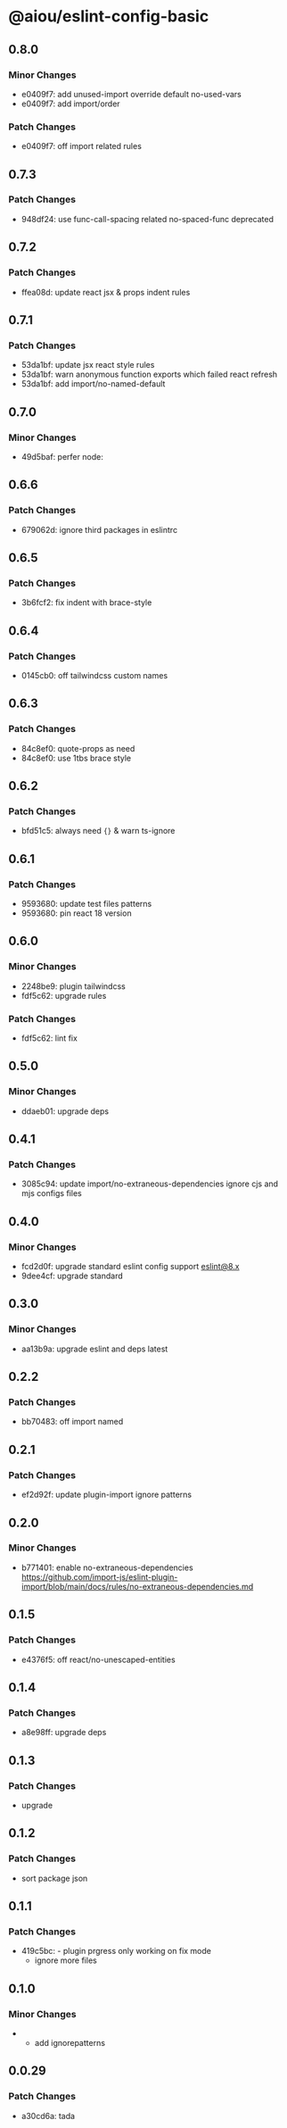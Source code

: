 # @aiou/eslint-config-basic

## 0.8.0

### Minor Changes

- e0409f7: add unused-import override default no-used-vars
- e0409f7: add import/order

### Patch Changes

- e0409f7: off import related rules

## 0.7.3

### Patch Changes

- 948df24: use func-call-spacing related no-spaced-func deprecated

## 0.7.2

### Patch Changes

- ffea08d: update react jsx & props indent rules

## 0.7.1

### Patch Changes

- 53da1bf: update jsx react style rules
- 53da1bf: warn anonymous function exports which failed react refresh
- 53da1bf: add import/no-named-default

## 0.7.0

### Minor Changes

- 49d5baf: perfer node:

## 0.6.6

### Patch Changes

- 679062d: ignore third packages in eslintrc

## 0.6.5

### Patch Changes

- 3b6fcf2: fix indent with brace-style

## 0.6.4

### Patch Changes

- 0145cb0: off tailwindcss custom names

## 0.6.3

### Patch Changes

- 84c8ef0: quote-props as need
- 84c8ef0: use 1tbs brace style

## 0.6.2

### Patch Changes

- bfd51c5: always need `{}` & warn ts-ignore

## 0.6.1

### Patch Changes

- 9593680: update test files patterns
- 9593680: pin react 18 version

## 0.6.0

### Minor Changes

- 2248be9: plugin tailwindcss
- fdf5c62: upgrade rules

### Patch Changes

- fdf5c62: lint fix

## 0.5.0

### Minor Changes

- ddaeb01: upgrade deps

## 0.4.1

### Patch Changes

- 3085c94: update import/no-extraneous-dependencies ignore cjs and mjs configs files

## 0.4.0

### Minor Changes

- fcd2d0f: upgrade standard eslint config support eslint@8.x
- 9dee4cf: upgrade standard

## 0.3.0

### Minor Changes

- aa13b9a: upgrade eslint and deps latest

## 0.2.2

### Patch Changes

- bb70483: off import named

## 0.2.1

### Patch Changes

- ef2d92f: update plugin-import ignore patterns

## 0.2.0

### Minor Changes

- b771401: enable no-extraneous-dependencies https://github.com/import-js/eslint-plugin-import/blob/main/docs/rules/no-extraneous-dependencies.md

## 0.1.5

### Patch Changes

- e4376f5: off react/no-unescaped-entities

## 0.1.4

### Patch Changes

- a8e98ff: upgrade deps

## 0.1.3

### Patch Changes

- upgrade

## 0.1.2

### Patch Changes

- sort package json

## 0.1.1

### Patch Changes

- 419c5bc: - plugin prgress only working on fix mode
  - ignore more files

## 0.1.0

### Minor Changes

- - add ignorepatterns

## 0.0.29

### Patch Changes

- a30cd6a: tada
